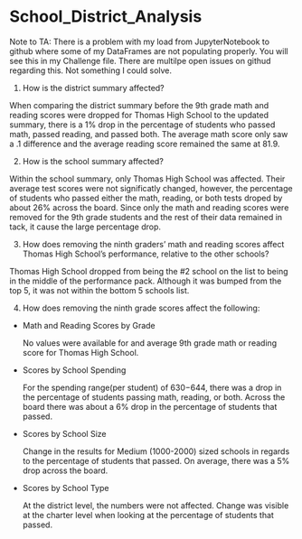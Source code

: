# School_District_Analysis

Note to TA: There is a problem with my load from JupyterNotebook to github where some of my DataFrames are not populating properly. You will see this in my Challenge file. There are multilpe open issues on githud regarding this. Not something I could solve. 

1) How is the district summary affected?

When comparing the district summary before the 9th grade math and reading scores were dropped for Thomas High School to the updated summary, there is a 1% drop in the percentage of students who passed math, passed reading, and passed both. The average math score only saw a .1 difference and the average reading score remained the same at 81.9. 

2) How is the school summary affected?

Within the school summary, only Thomas High School was affected. Their average test scores were not significatly changed, however, the percentage of students who passed either the math, reading, or both tests droped by about 26% across the board. Since only the math and reading scores were removed for the 9th grade students and the rest of their data remained in tack, it cause the large percentage drop. 

3) How does removing the ninth graders’ math and reading scores affect Thomas High School’s performance, relative to the other schools?

Thomas High School dropped from being the #2 school on the list to being in the middle of the performance pack. Although it was bumped from the top 5, it was not within the bottom 5 schools list. 

4) How does removing the ninth grade scores affect the following:

  - Math and Reading Scores by Grade
  
     No values were available for and average 9th grade math or reading score for Thomas High School. 
  
  - Scores by School Spending
    
    For the spending range(per student) of $630-$644, there was a drop in the percentage of students       passing math, reading, or both. Across the board there was about a 6% drop in the percentage of       students that passed. 
  
  - Scores by School Size
  
    Change in the results for Medium (1000-2000) sized schools in regards to the percentage of             students that passed. On average, there was a 5% drop across the board.
    
  - Scores by School Type
  
    At the district level, the numbers were not affected. Change was visible at the charter level when     looking at the percentage of students that passed. 
